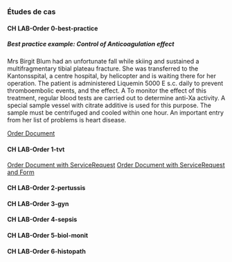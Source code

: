 <!-- markdownlint-disable MD001 MD033 MD041 -->

### Études de cas

<!-- some explanations for the case studies -->

#### CH LAB-Order 0-best-practice

##### Best practice example: Control of Anticoagulation effect

Mrs Birgit Blum had an unfortunate fall while skiing and sustained a multifragmentary tibial plateau fracture. She was transferred to the Kantonsspital, a centre hospital, by helicopter and is waiting there for her operation. The patient is administered Liquemin 5000 E s.c. daily to prevent thromboembolic events, and the effect. A To monitor the effect of this treatment, regular blood tests are carried out to determine anti-Xa activity. A special sample vessel with citrate additive is used for this purpose. The sample must be centrifuged and cooled within one hour. An important entry from her list of problems is heart disease.

[Order Document](Bundle-0-best-practice-document.html)

#### CH LAB-Order 1-tvt

[Order Document with ServiceRequest](Bundle-1-tvt-document-with-sr.html)
[Order Document with ServiceRequest and Form](Bundle-1-tvt-document-with-sr-and-form.html)

#### CH LAB-Order 2-pertussis

#### CH LAB-Order 3-gyn

#### CH LAB-Order 4-sepsis

#### CH LAB-Order 5-biol-monit

#### CH LAB-Order 6-histopath
